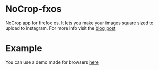 # NoCrop-fxos
NoCrop app for firefox os. It lets you make your images square sized to upload to instagram. For more info visit the [blog post](http://pudymody.github.io/2015/09/27/first-firefox-os-app.html)

# Example
You can use a demo made for browsers [here](http://pudymody.github.io/NoCrop-fxos/)
